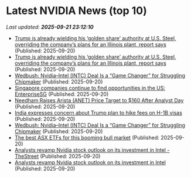 # Latest NVIDIA News (top 10)
_Last updated: **2025-09-21 23:12:10**_

- [Trump is already wielding his ‘golden share’ authority at U.S. Steel, overriding the company’s plans for an Illinois plant, report says](https://fortune.com/2025/09/20/trump-us-steel-nippon-trump-golden-share-granite-city-plant-blocked-politics/) (Published: 2025-09-20)
- [Trump is already wielding his ‘golden share’ authority at U.S. Steel, overriding the company’s plans for an Illinois plant, report says](https://finance.yahoo.com/news/trump-already-wielding-golden-share-225826240.html) (Published: 2025-09-20)
- [Wedbush: Nvidia–Intel (INTC) Deal Is a “Game Changer” for Struggling Chipmaker](https://biztoc.com/x/d99b5a62c7251626) (Published: 2025-09-20)
- [Singapore companies continue to find opportunities in the US: EnterpriseSG](https://www.straitstimes.com/business/companies-markets/singapore-companies-continue-to-find-opportunities-in-the-us-enterprisesg) (Published: 2025-09-20)
- [Needham Raises Arista (ANET) Price Target to $160 After Analyst Day](https://finance.yahoo.com/news/needham-raises-arista-anet-price-223658339.html) (Published: 2025-09-20)
- [India expresses concern about Trump plan to hike fees on H-1B visas](https://roanoke.com/news/nation-world/business/article_622d7bea-de31-568e-b224-6ac42a0df538.html) (Published: 2025-09-20)
- [Wedbush: Nvidia–Intel (INTC) Deal Is a “Game Changer” for Struggling Chipmaker](https://consent.yahoo.com/v2/collectConsent?sessionId=1_cc-session_8621872a-de20-4848-acaa-aa69eb9c79d6) (Published: 2025-09-20)
- [The best ASX ETFs for this booming bull market](https://www.fool.com.au/2025/09/21/the-best-asx-etfs-for-this-booming-bull-market/) (Published: 2025-09-20)
- [Analysts revamp Nvidia stock outlook on its investment in Intel - TheStreet](https://slashdot.org/firehose.pl?op=view&amp;id=179411700) (Published: 2025-09-20)
- [Analysts revamp Nvidia stock outlook on its investment in Intel](https://biztoc.com/x/6bb2b4a5c3bcc2f7) (Published: 2025-09-20)
